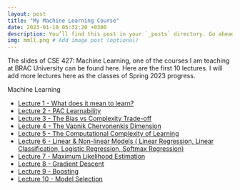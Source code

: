 ```yaml
---
layout: post
title: "My Machine Learning Course"
date: 2023-01-10 05:32:20 +0300
description: You’ll find this post in your `_posts` directory. Go ahead and edit it and re-build the site to see your changes. # Add post description (optional)
img: mmll.png # Add image post (optional)
---
```

The slides of CSE 427: Machine Learning, one of the courses I am teaching at BRAC University can be found here. Here are the first 10 lectures. I will add more lectures here as the classes of Spring 2023 progress.

<div id="toc_container">
<p class="toc_title">Machine Learning</p>
<ul class="toc_list">
  <li><a href="https://zahidul-hasan.github.io/ml-one/">Lecture 1 - What does it mean to learn?</a></li>
  <li><a href="https://zahidul-hasan.github.io/ml-two/">Lecture 2 - PAC Learnability</a></li>
  <li><a href="https://zahidul-hasan.github.io/ml-three/">Lecture 3 - The Bias vs Complexity Trade-off</a></li>
  <li><a href="https://zahidul-hasan.github.io/ml-four/">Lecture 4 - The Vapnik Chervonenkis Dimension</a></li>
  <li><a href="https://zahidul-hasan.github.io/ml-five/">Lecture 5 - The Computational Complexity of Learning</a></li>
  <li><a href="https://zahidul-hasan.github.io/ml-six/">Lecture 6 - Linear & Non-linear Models ( Linear Regression, Linear Classification, Logistic Regression, Softmax Regression)</a></li>
  <li><a href="https://zahidul-hasan.github.io/ml-seven/">Lecture 7 - Maximum Likelihood Estimation</a></li>
  <li><a href="https://zahidul-hasan.github.io/ml-eight/">Lecture 8 - Gradient Descent</a></li>
  <li><a href="https://zahidul-hasan.github.io/ml-nine/">Lecture 9 - Boosting</a></li>
  <li><a href="https://zahidul-hasan.github.io/ml-ten/">Lecture 10 - Model Selection</a></li>
</ul>
</div>
